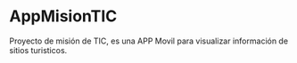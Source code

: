 # AppMisionTIC
Proyecto de misión de TIC, es una APP Movil para visualizar información de sitios turisticos.
